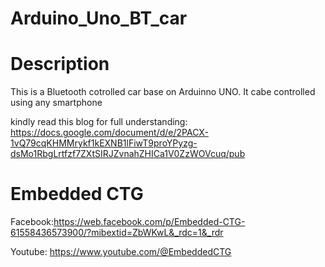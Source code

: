 # Arduino_Uno_BT_car

# Description
This is a Bluetooth cotrolled car base on Arduinno UNO. It cabe controlled using any smartphone

kindly read this blog for full understanding: https://docs.google.com/document/d/e/2PACX-1vQ79cqKHMMrykf1kEXNB1lFiwT9proYPyzg-dsMo1RbgLrtfzf7ZXtSIRJZvnahZHICa1V0ZzWOVcuq/pub


# Embedded CTG

Facebook:https://web.facebook.com/p/Embedded-CTG-61558436573900/?mibextid=ZbWKwL&_rdc=1&_rdr

Youtube: https://www.youtube.com/@EmbeddedCTG 
